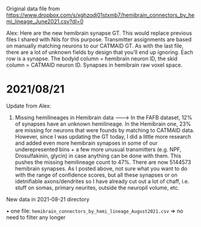 Original data file from https://www.dropbox.com/s/xghzodj01stxmb7/hemibrain_connectors_by_hemi_lineage_June2021.csv?dl=0

Alex: Here are the new hemibrain synapse GT. This would replace previous files
I shared with Nils for this purpose. Transmitter assignments are based on
manually matching neurons to our CATMAID GT. As with the last file, there are a
lot of unknown fields by design that you’ll end up ignoring. Each row is a
synapse. The bodyid column = hemibrain neuron ID, the skid column = CATMAID
neuron ID. Synapses in hemibrain raw voxel space.

2021/08/21
==========

Update from Alex:

1. Missing hemilineages in Hemibrain data ---> In the FAFB dataset, 12% of
   synapses have an unknown hemilineage. In the Hemibrain one, 23% are missing
   for neurons that were founds by matching to CATMAID data. However, since I
   was updating the GT today, I did a little more research and added even more
   hemibrain synapses in some of our underepresented bins + a few more unusual
   transmitters (e.g. NPF, Drosulfakinin, glycin) in case anything can be done
   with them. This pushes the missing hemilineage count to 47%.  There are now
   5144573 hemibrain synapses. As I posted above, not sure what you want to do
   with the range of confidence scores, but all these synapses or on
   idetnifiable axons/dendrites so I have already cut out a lot of chaff, i.e.
   stuff on somas, primary neurites, outside the neuropil volume, etc.

New data in 2021-08-21 directory

• one file: `hemibrain_connectors_by_hemi_lineage_August2021.csv`
  ⇒ no need to filter any longer
